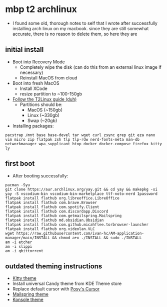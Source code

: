 # mbp t2 archlinux

- I found some old, thorough notes to self that I wrote after successfully installing arch linux on my macbook. since they are still somewhat accurate, there is no reason to delete them, so here they are

## initial install

- Boot into Recovery Mode
	- Completely wipe the disk (can do this from an external linux image if necessary)
	- Reinstall MacOS from cloud
- Boot into fresh MacOS
	- Install XCode
	- resize partition to ~100-150gb
- [Follow the T2Linux guide (duh)](https://wiki.t2linux.org/distributions/arch/installation/)
	- Partitions should be:
		- MacOS (~150gb)
		- Linux (~330gb)
		- Swap (~20gb)
- Installing packages:
```
pacstrap /mnt base base-devel tar wget curl zsync grep git eza nano vim micro zip flatpak zsh tlp tlp-rdw nerd-fonts-meta man-db networkmanager wpa_supplicant htop docker docker-compose firefox kitty ly
```

## first boot

- After booting successfully:
```
pacman -Syu
git clone https://aur.archlinux.org/yay.git && cd yay && makepkg -si
yay -S vscodium-bin vscodium-bin-marketplace ttf-noto-nerd 1password
flatpak install flathub org.libreoffice.LibreOffice
flatpak install flathub com.brave.Browser
flatpak install flathub com.spotify.Client
flatpak install flathub com.discordapp.Discord
flatpak install flathub com.getmailspring.Mailspring
flatpak install flathub md.obsidian.Obsidian
flatpak install flathub com.github.micahflee.torbrowser-launcher
flatpak install flathub org.videolan.VLC
wget https://raw.githubusercontent.com/ivan-hc/AM-application-manager/main/INSTALL && chmod a+x ./INSTALL && sudo ./INSTALL
am -i etcher
am -i slippi
am -i qbittorrent
```

## outdated theming instructions

- [Kitty theme](https://github.com/catppuccin/kitty/tree/main)
- Install universal Candy theme from KDE Theme store
- Replace default cursor with [Posy's Cursor](https://github.com/simtrami/posy-improved-cursor-linux)
- [Mailspring theme](https://github.com/catppuccin/mailspring)
- [Konsole theme](https://github.com/catppuccin/konsole)